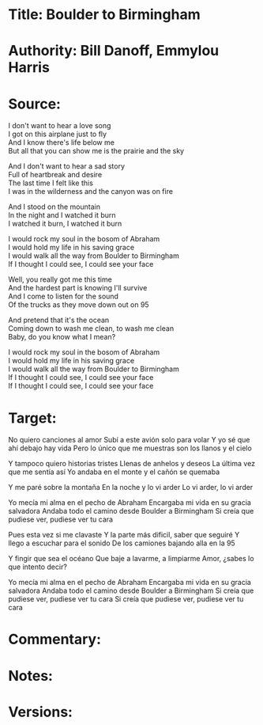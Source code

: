 # Title: Boulder to Birmingham

# Authority: Bill Danoff, Emmylou Harris

# Source:

I don't want to hear a love song  
I got on this airplane just to fly  
And I know there's life below me  
But all that you can show me is the prairie and the sky  

And I don't want to hear a sad story  
Full of heartbreak and desire  
The last time I felt like this  
I was in the wilderness and the canyon was on fire  

And I stood on the mountain  
In the night and I watched it burn  
I watched it burn, I watched it burn  

I would rock my soul in the bosom of Abraham  
I would hold my life in his saving grace  
I would walk all the way from Boulder to Birmingham  
If I thought I could see, I could see your face  

Well, you really got me this time  
And the hardest part is knowing I'll survive  
And I come to listen for the sound  
Of the trucks as they move down out on 95  

And pretend that it's the ocean  
Coming down to wash me clean, to wash me clean  
Baby, do you know what I mean?  

I would rock my soul in the bosom of Abraham  
I would hold my life in his saving grace  
I would walk all the way from Boulder to Birmingham  
If I thought I could see, I could see your face  
If I thought I could see, I could see your face  

# Target:  

No quiero canciones al amor
Subí a este avión solo para volar
Y yo sé que ahí debajo hay vida
Pero lo único que me muestras son los llanos y el cielo

Y tampoco quiero historias tristes
Llenas de anhelos y deseos
La última vez que me sentía así
Yo andaba en el monte y el cañón se quemaba

Y me paré sobre la montaña
En la noche y lo vi arder
Lo vi arder, lo vi arder

Yo mecía mi alma en el pecho de Abraham
Encargaba mi vida en su gracia salvadora
Andaba todo el camino desde Boulder a Birmingham
Si creía que pudiese ver, pudiese ver tu cara

Pues esta vez si me clavaste
Y la parte más dificil, saber que seguiré
Y llego a escuchar para el sonido
De los camiones bajando alla en la 95

Y fingir que sea el océano
Que baje a lavarme, a limpiarme
Amor, ¿sabes lo que intento decir?

Yo mecía mi alma en el pecho de Abraham
Encargaba mi vida en su gracia salvadora
Andaba todo el camino desde Boulder a Birmingham
Si creía que pudiese ver, pudiese ver tu cara
Si creía que pudiese ver, pudiese ver tu cara


# Commentary:  

# Notes:  

# Versions:  